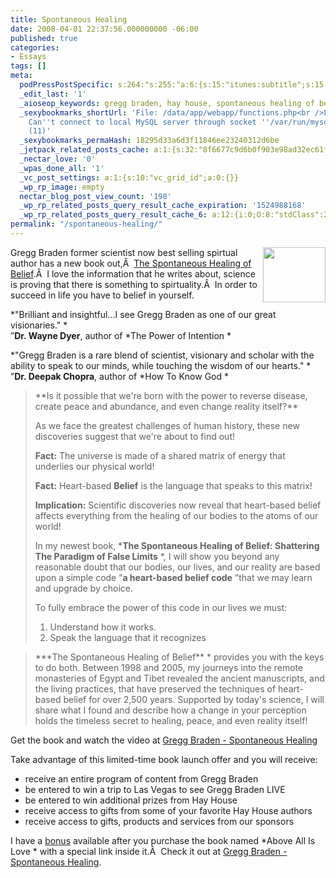 ```yaml
---
title: Spontaneous Healing
date: 2008-04-01 22:37:56.000000000 -06:00
published: true
categories:
- Essays
tags: []
meta:
  podPressPostSpecific: s:264:"s:255:"a:6:{s:15:"itunes:subtitle";s:15:"##PostExcerpt##";s:14:"itunes:summary";s:15:"##PostExcerpt##";s:15:"itunes:keywords";s:17:"##WordPressCats##";s:13:"itunes:author";s:10:"##Global##";s:15:"itunes:explicit";s:7:"Default";s:12:"itunes:block";s:7:"Default";}";";
  _edit_last: '1'
  _aioseop_keywords: gregg braden, hay house, spontaneous healing of belief
  _sexybookmarks_shortUrl: 'File: /data/app/webapp/functions.php<br />Line: 7<br />Message:
    Can''t connect to local MySQL server through socket ''/var/run/mysqld/mysqld.sock''
    (11)'
  _sexybookmarks_permaHash: 18295d33a6d3f11846ee23240312d6be
  _jetpack_related_posts_cache: a:1:{s:32:"8f6677c9d6b0f903e98ad32ec61f8deb";a:2:{s:7:"expires";i:1448243711;s:7:"payload";a:3:{i:0;a:1:{s:2:"id";i:7824;}i:1;a:1:{s:2:"id";i:347;}i:2;a:1:{s:2:"id";i:707;}}}}
  _nectar_love: '0'
  _wpas_done_all: '1'
  _vc_post_settings: a:1:{s:10:"vc_grid_id";a:0:{}}
  _wp_rp_image: empty
  nectar_blog_post_view_count: '198'
  _wp_rp_related_posts_query_result_cache_expiration: '1524988168'
  _wp_rp_related_posts_query_result_cache_6: a:12:{i:0;O:8:"stdClass":2:{s:7:"post_id";s:4:"7824";s:5:"score";s:16:"22.7108374186257";}i:1;O:8:"stdClass":2:{s:7:"post_id";s:4:"8023";s:5:"score";s:17:"19.23525365212069";}i:2;O:8:"stdClass":2:{s:7:"post_id";s:4:"6929";s:5:"score";s:18:"18.566515279280203";}i:3;O:8:"stdClass":2:{s:7:"post_id";s:3:"347";s:5:"score";s:18:"18.002492495090138";}i:4;O:8:"stdClass":2:{s:7:"post_id";s:4:"1373";s:5:"score";s:18:"15.174577432541742";}i:5;O:8:"stdClass":2:{s:7:"post_id";s:3:"354";s:5:"score";s:18:"15.010736036856862";}i:6;O:8:"stdClass":2:{s:7:"post_id";s:4:"1052";s:5:"score";s:18:"14.783616670213558";}i:7;O:8:"stdClass":2:{s:7:"post_id";s:3:"587";s:5:"score";s:18:"14.767019064503163";}i:8;O:8:"stdClass":2:{s:7:"post_id";s:3:"355";s:5:"score";s:18:"14.767019064503163";}i:9;O:8:"stdClass":2:{s:7:"post_id";s:4:"3152";s:5:"score";s:18:"14.407632195711033";}i:10;O:8:"stdClass":2:{s:7:"post_id";s:3:"184";s:5:"score";s:18:"14.407632195711033";}i:11;O:8:"stdClass":2:{s:7:"post_id";s:3:"297";s:5:"score";s:18:"14.310839114082304";}}
permalink: "/spontaneous-healing/"
---
```

<img class="alignright" style="float: right;" src="{{ site.baseurl }}/posts/2008/04/cvr_braden_shob_cd.jpg" alt="" width="100" height="88" />Gregg Braden former scientist now best selling spirtual author has a new book out,Â  <a href="http://promos.hayhouse.com/braden/040208email/" rel="nofollow">The Spontaneous Healing of Belief</a>.Â  I love the information that he writes about, science is proving that there is something to spirtuality.Â  In order to succeed in life you have to belief in yourself.

 *"Brilliant and insightful...I see Gregg Braden as one of our great  visionaries." *<br />
 ”**Dr. Wayne Dyer**, author of  *The Power  of Intention *

 *"Gregg Braden is a rare blend of scientist,  visionary and scholar with the ability to speak to our minds, while touching the  wisdom of our hearts." *<br />
 ”**Dr. Deepak Chopra**, author of   *How To Know God *</p>
<blockquote><p>**Is it possible that we're born with the power to reverse disease, create  peace and abundance, and even change reality itself?**

As we face  the greatest challenges of human history, these new discoveries suggest that  we're about to find out!

**Fact:** The universe is made of  a shared matrix of energy that underlies our physical world!

**Fact:** Heart-based **Belief** is the  language that speaks to this matrix!

**Implication:** Scientific discoveries now reveal that heart-based belief affects everything  from the healing of our bodies to the atoms of our world!

In my newest  book,  ***The Spontaneous Healing of Belief: Shattering The Paradigm of  False Limits** *, I will show you beyond any reasonable doubt that our  bodies, our lives, and our reality are based upon a simple code ”**a  heart-based belief code** ”that we may learn and upgrade by choice.

To fully embrace the power of this code in our lives we must:</p>
<ol>
<li>Understand how it works.</li>
<li>Speak the language that it recognizes</li>
</ol>
</blockquote>
<blockquote><p> ***The Spontaneous Healing of Belief** * provides you with  the keys to do both. Between 1998 and 2005, my journeys into the remote  monasteries of Egypt and Tibet revealed the ancient manuscripts, and the living  practices, that have preserved the techniques of heart-based belief for over  2,500 years. Supported by today's science, I will share what I found and  describe how a change in your perception holds the timeless secret to healing,  peace, and even reality itself!</p></blockquote>
<p>Get the book and watch the video at <a href="http://promos.hayhouse.com/braden/040208email/" rel="nofollow">Gregg Braden - Spontaneous Healing</a>

Take advantage of this limited-time book launch offer and you will receive:</p>
<ul>
<li>receive an entire program of content from Gregg Braden</li>
<li>be entered to win a trip to Las Vegas to see Gregg Braden LIVE</li>
<li>be entered to win additional prizes from Hay House</li>
<li>receive access to gifts from some of your favorite Hay House authors</li>
<li>receive access to gifts, products and services from our sponsors</li>
</ul>
<p>I have a <a href="http://promos.hayhouse.com/braden/040208email/" rel="nofollow">bonus</a> available after you purchase the book named  *Above All Is Love * with a special link inside it.Â  Check it out at <a href="http://promos.hayhouse.com/braden/040208email/" rel="nofollow">Gregg Braden - Spontaneous Healing</a>.
